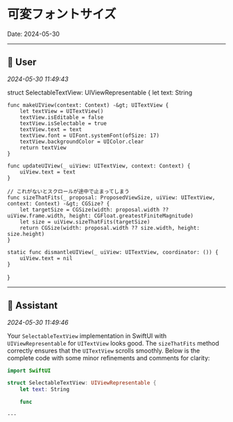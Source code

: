 # 可変フォントサイズ

Date: 2024-05-30

---

## 👤 User
*2024-05-30 11:49:43*

struct SelectableTextView: UIViewRepresentable {
    let text: String

    func makeUIView(context: Context) -&gt; UITextView {
        let textView = UITextView()
        textView.isEditable = false
        textView.isSelectable = true
        textView.text = text
        textView.font = UIFont.systemFont(ofSize: 17)
        textView.backgroundColor = UIColor.clear
        return textView
    }

    func updateUIView(_ uiView: UITextView, context: Context) {
        uiView.text = text
    }
    
    // これがないとスクロールが途中で止まってしまう
    func sizeThatFits(_ proposal: ProposedViewSize, uiView: UITextView, context: Context) -&gt; CGSize? {
        let targetSize = CGSize(width: proposal.width ?? uiView.frame.width, height: CGFloat.greatestFiniteMagnitude)
        let size = uiView.sizeThatFits(targetSize)
        return CGSize(width: proposal.width ?? size.width, height: size.height)
    }

    static func dismantleUIView(_ uiView: UITextView, coordinator: ()) {
        uiView.text = nil
    }
}

---

## 🤖 Assistant
*2024-05-30 11:49:46*

Your `SelectableTextView` implementation in SwiftUI with `UIViewRepresentable` for `UITextView` looks good. The `sizeThatFits` method correctly ensures that the `UITextView` scrolls smoothly. Below is the complete code with some minor refinements and comments for clarity:

```swift
import SwiftUI

struct SelectableTextView: UIViewRepresentable {
    let text: String

    func

---
